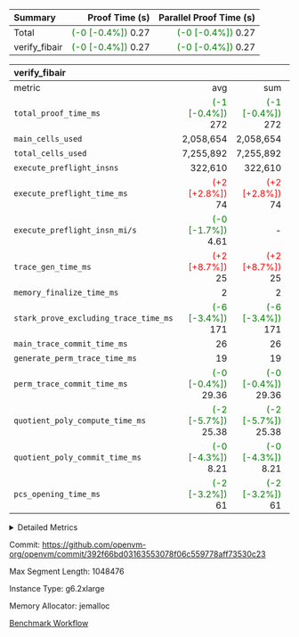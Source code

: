 | Summary | Proof Time (s) | Parallel Proof Time (s) |
|:---|---:|---:|
| Total | <span style='color: green'>(-0 [-0.4%])</span> 0.27 | <span style='color: green'>(-0 [-0.4%])</span> 0.27 |
| verify_fibair | <span style='color: green'>(-0 [-0.4%])</span> 0.27 | <span style='color: green'>(-0 [-0.4%])</span> 0.27 |


| verify_fibair |||||
|:---|---:|---:|---:|---:|
|metric|avg|sum|max|min|
| `total_proof_time_ms ` | <span style='color: green'>(-1 [-0.4%])</span> 272 | <span style='color: green'>(-1 [-0.4%])</span> 272 | <span style='color: green'>(-1 [-0.4%])</span> 272 | <span style='color: green'>(-1 [-0.4%])</span> 272 |
| `main_cells_used     ` |  2,058,654 |  2,058,654 |  2,058,654 |  2,058,654 |
| `total_cells_used    ` |  7,255,892 |  7,255,892 |  7,255,892 |  7,255,892 |
| `execute_preflight_insns` |  322,610 |  322,610 |  322,610 |  322,610 |
| `execute_preflight_time_ms` | <span style='color: red'>(+2 [+2.8%])</span> 74 | <span style='color: red'>(+2 [+2.8%])</span> 74 | <span style='color: red'>(+2 [+2.8%])</span> 74 | <span style='color: red'>(+2 [+2.8%])</span> 74 |
| `execute_preflight_insn_mi/s` | <span style='color: green'>(-0 [-1.7%])</span> 4.61 | -          | <span style='color: green'>(-0 [-1.7%])</span> 4.61 | <span style='color: green'>(-0 [-1.7%])</span> 4.61 |
| `trace_gen_time_ms   ` | <span style='color: red'>(+2 [+8.7%])</span> 25 | <span style='color: red'>(+2 [+8.7%])</span> 25 | <span style='color: red'>(+2 [+8.7%])</span> 25 | <span style='color: red'>(+2 [+8.7%])</span> 25 |
| `memory_finalize_time_ms` |  2 |  2 |  2 |  2 |
| `stark_prove_excluding_trace_time_ms` | <span style='color: green'>(-6 [-3.4%])</span> 171 | <span style='color: green'>(-6 [-3.4%])</span> 171 | <span style='color: green'>(-6 [-3.4%])</span> 171 | <span style='color: green'>(-6 [-3.4%])</span> 171 |
| `main_trace_commit_time_ms` |  26 |  26 |  26 |  26 |
| `generate_perm_trace_time_ms` |  19 |  19 |  19 |  19 |
| `perm_trace_commit_time_ms` | <span style='color: green'>(-0 [-0.4%])</span> 29.36 | <span style='color: green'>(-0 [-0.4%])</span> 29.36 | <span style='color: green'>(-0 [-0.4%])</span> 29.36 | <span style='color: green'>(-0 [-0.4%])</span> 29.36 |
| `quotient_poly_compute_time_ms` | <span style='color: green'>(-2 [-5.7%])</span> 25.38 | <span style='color: green'>(-2 [-5.7%])</span> 25.38 | <span style='color: green'>(-2 [-5.7%])</span> 25.38 | <span style='color: green'>(-2 [-5.7%])</span> 25.38 |
| `quotient_poly_commit_time_ms` | <span style='color: green'>(-0 [-4.3%])</span> 8.21 | <span style='color: green'>(-0 [-4.3%])</span> 8.21 | <span style='color: green'>(-0 [-4.3%])</span> 8.21 | <span style='color: green'>(-0 [-4.3%])</span> 8.21 |
| `pcs_opening_time_ms ` | <span style='color: green'>(-2 [-3.2%])</span> 61 | <span style='color: green'>(-2 [-3.2%])</span> 61 | <span style='color: green'>(-2 [-3.2%])</span> 61 | <span style='color: green'>(-2 [-3.2%])</span> 61 |



<details>
<summary>Detailed Metrics</summary>

|  | verify_program_compile_ms | verify_fibair_time_ms | total_cells | stark_prove_excluding_trace_time_ms | quotient_poly_compute_time_ms | quotient_poly_commit_time_ms | query phase_time_ms | perm_trace_commit_time_ms | pcs_opening_time_ms | partially_prove_time_ms | open_time_ms | main_trace_commit_time_ms | generate_perm_trace_time_ms | evaluate matrix_time_ms | eval_and_commit_quotient_time_ms | build fri inputs_time_ms | OpeningProverGpu::open_time_ms |
| --- | --- | --- | --- | --- | --- | --- | --- | --- | --- | --- | --- | --- | --- | --- | --- | --- |
|  | 7 | 272 | 65,536 | 23 | 0.17 | 0.81 | 1 | 0 | 18 | 0 | 18 | 3 | 0 | 0 | 1 | 0 | 18 | 

| air_name | rows | quotient_deg | main_cols | interactions | constraints | cells |
| --- | --- | --- | --- | --- | --- | --- |
| AccessAdapterAir<2> |  | 2 |  | 5 | 12 |  | 
| AccessAdapterAir<4> |  | 2 |  | 5 | 12 |  | 
| AccessAdapterAir<8> |  | 2 |  | 5 | 12 |  | 
| FibonacciAir | 32,768 | 1 | 2 |  | 5 | 65,536 | 
| FriReducedOpeningAir |  | 2 |  | 39 | 71 |  | 
| JalRangeCheckAir |  | 2 |  | 9 | 14 |  | 
| NativePoseidon2Air<BabyBearParameters>, 1> |  | 2 |  | 136 | 572 |  | 
| PhantomAir |  | 2 |  | 3 | 5 |  | 
| ProgramAir |  | 1 |  | 1 | 4 |  | 
| VariableRangeCheckerAir |  | 1 |  | 1 | 4 |  | 
| VmAirWrapper<AluNativeAdapterAir, FieldArithmeticCoreAir> |  | 2 |  | 15 | 27 |  | 
| VmAirWrapper<BranchNativeAdapterAir, BranchEqualCoreAir<1> |  | 2 |  | 11 | 25 |  | 
| VmAirWrapper<NativeAdapterAir<2, 0>, PublicValuesCoreAir> |  | 2 |  | 11 | 29 |  | 
| VmAirWrapper<NativeLoadStoreAdapterAir<1>, NativeLoadStoreCoreAir<1> |  | 2 |  | 15 | 20 |  | 
| VmAirWrapper<NativeLoadStoreAdapterAir<4>, NativeLoadStoreCoreAir<4> |  | 2 |  | 15 | 20 |  | 
| VmAirWrapper<NativeVectorizedAdapterAir<4>, FieldExtensionCoreAir> |  | 2 |  | 15 | 27 |  | 
| VmConnectorAir |  | 2 |  | 5 | 11 |  | 
| VolatileBoundaryAir |  | 2 |  | 7 | 19 |  | 

| group | trace_gen_time_ms | total_proof_time_ms | total_cells_used | total_cells | system_trace_gen_time_ms | stark_prove_excluding_trace_time_ms | single_trace_gen_time_ms | quotient_poly_compute_time_ms | quotient_poly_commit_time_ms | query phase_time_ms | perm_trace_commit_time_ms | pcs_opening_time_ms | partially_prove_time_ms | open_time_ms | memory_finalize_time_ms | main_trace_commit_time_ms | main_cells_used | generate_perm_trace_time_ms | fri.log_blowup | execute_preflight_time_ms | execute_preflight_insns | execute_preflight_insn_mi/s | evaluate matrix_time_ms | eval_and_commit_quotient_time_ms | build fri inputs_time_ms | OpeningProverGpu::open_time_ms |
| --- | --- | --- | --- | --- | --- | --- | --- | --- | --- | --- | --- | --- | --- | --- | --- | --- | --- | --- | --- | --- | --- | --- | --- | --- | --- | --- |
| verify_fibair | 25 | 272 | 7,255,892 | 62,474,410 | 25 | 171 | 0 | 25.38 | 8.21 | 4 | 29.36 | 61 | 49 | 61 | 2 | 26 | 2,058,654 | 19 | 1 | 74 | 322,610 | 4.61 | 9 | 33 | 1 | 61 | 

| group | air_name | rows | prep_cols | perm_cols | main_cols | cells |
| --- | --- | --- | --- | --- | --- | --- |
| verify_fibair | AccessAdapterAir<2> | 131,072 |  | 16 | 11 | 3,538,944 | 
| verify_fibair | AccessAdapterAir<4> | 65,536 |  | 16 | 13 | 1,900,544 | 
| verify_fibair | AccessAdapterAir<8> | 128 |  | 16 | 17 | 4,224 | 
| verify_fibair | FriReducedOpeningAir | 2,048 |  | 84 | 27 | 227,328 | 
| verify_fibair | JalRangeCheckAir | 32,768 |  | 28 | 12 | 1,310,720 | 
| verify_fibair | NativePoseidon2Air<BabyBearParameters>, 1> | 32,768 |  | 312 | 398 | 23,265,280 | 
| verify_fibair | PhantomAir | 16,384 |  | 12 | 6 | 294,912 | 
| verify_fibair | ProgramAir | 8,192 |  | 8 | 10 | 147,456 | 
| verify_fibair | VariableRangeCheckerAir | 262,144 | 2 | 8 | 1 | 2,359,296 | 
| verify_fibair | VmAirWrapper<AluNativeAdapterAir, FieldArithmeticCoreAir> | 262,144 |  | 36 | 29 | 17,039,360 | 
| verify_fibair | VmAirWrapper<BranchNativeAdapterAir, BranchEqualCoreAir<1> | 32,768 |  | 28 | 23 | 1,671,168 | 
| verify_fibair | VmAirWrapper<NativeLoadStoreAdapterAir<1>, NativeLoadStoreCoreAir<1> | 65,536 |  | 40 | 21 | 3,997,696 | 
| verify_fibair | VmAirWrapper<NativeLoadStoreAdapterAir<4>, NativeLoadStoreCoreAir<4> | 32,768 |  | 40 | 27 | 2,195,456 | 
| verify_fibair | VmAirWrapper<NativeVectorizedAdapterAir<4>, FieldExtensionCoreAir> | 32,768 |  | 36 | 38 | 2,424,832 | 
| verify_fibair | VmConnectorAir | 2 | 1 | 16 | 5 | 42 | 
| verify_fibair | VolatileBoundaryAir | 65,536 |  | 20 | 12 | 2,097,152 | 

| group | trace_height_constraint | weighted_sum | threshold |
| --- | --- | --- | --- |
| verify_fibair | 0 | 1,085,444 | 2,013,265,921 | 
| verify_fibair | 1 | 5,411,200 | 2,013,265,921 | 
| verify_fibair | 2 | 542,722 | 2,013,265,921 | 
| verify_fibair | 3 | 5,476,612 | 2,013,265,921 | 
| verify_fibair | 4 | 65,536 | 2,013,265,921 | 
| verify_fibair | 5 | 12,851,850 | 2,013,265,921 | 

| trace_height_constraint | threshold |
| --- | --- |
| 0 | 2,013,265,921 | 

</details>


Commit: https://github.com/openvm-org/openvm/commit/392f66bd03163553078f06c559778aff73530c23

Max Segment Length: 1048476

Instance Type: g6.2xlarge

Memory Allocator: jemalloc

[Benchmark Workflow](https://github.com/openvm-org/openvm/actions/runs/17642333023)
